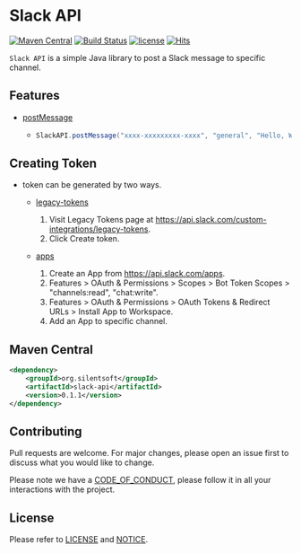 # Slack API

[![Maven Central](https://img.shields.io/maven-central/v/org.silentsoft/slack-api)](https://search.maven.org/artifact/org.silentsoft/slack-api)
[![Build Status](https://app.travis-ci.com/silentsoft/slack-api.svg?branch=master)](https://app.travis-ci.com/silentsoft/slack-api)
[![license](https://img.shields.io/badge/license-Apache--2.0-green.svg)](https://github.com/silentsoft/slack-api/blob/master/LICENSE.txt)
[![Hits](https://hits.sh/github.com/silentsoft/slack-api.svg)](https://hits.sh)

`Slack API` is a simple Java library to post a Slack message to specific channel.

## Features
  - [postMessage](https://api.slack.com/methods/chat.postMessage)
    - ```java
      SlackAPI.postMessage("xxxx-xxxxxxxxx-xxxx", "general", "Hello, World !");
      ```

## Creating Token
  - token can be generated by two ways.

    - [legacy-tokens](https://api.slack.com/custom-integrations/legacy-tokens)
      1. Visit Legacy Tokens page at https://api.slack.com/custom-integrations/legacy-tokens.
      2. Click Create token.

    - [apps](https://api.slack.com/apps)
      1. Create an App from https://api.slack.com/apps.
      2. Features > OAuth & Permissions > Scopes > Bot Token Scopes > "channels:read", "chat:write".
      3. Features > OAuth & Permissions > OAuth Tokens & Redirect URLs > Install App to Workspace.
      4. Add an App to specific channel.

## Maven Central
```xml
<dependency>
    <groupId>org.silentsoft</groupId>
    <artifactId>slack-api</artifactId>
    <version>0.1.1</version>
</dependency>
``` 

## Contributing
Pull requests are welcome. For major changes, please open an issue first to discuss what you would like to change.

Please note we have a [CODE_OF_CONDUCT](https://github.com/silentsoft/slack-api/blob/master/CODE_OF_CONDUCT.md), please follow it in all your interactions with the project.

## License
Please refer to [LICENSE](https://github.com/silentsoft/slack-api/blob/master/LICENSE.txt) and [NOTICE](https://github.com/silentsoft/slack-api/blob/master/NOTICE.md).
